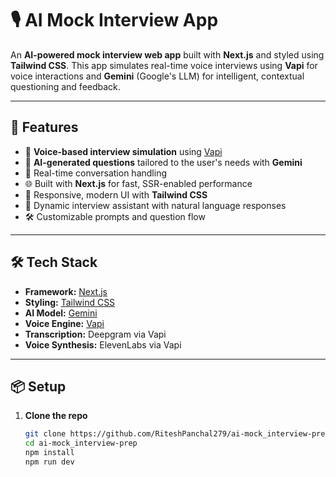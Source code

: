 # 🎙️ AI Mock Interview App

An **AI-powered mock interview web app** built with **Next.js** and styled using **Tailwind CSS**. This app simulates real-time voice interviews using **Vapi** for voice interactions and **Gemini** (Google's LLM) for intelligent, contextual questioning and feedback.

---

## 🚀 Features

- 🎤 **Voice-based interview simulation** using [Vapi](https://vapi.ai)
- 🤖 **AI-generated questions** tailored to the user's needs with **Gemini**
- 💬 Real-time conversation handling
- 🌐 Built with **Next.js** for fast, SSR-enabled performance
- 🎨 Responsive, modern UI with **Tailwind CSS**
- 🧠 Dynamic interview assistant with natural language responses
- 🛠️ Customizable prompts and question flow

---

## 🛠️ Tech Stack

- **Framework:** [Next.js](https://nextjs.org/)
- **Styling:** [Tailwind CSS](https://tailwindcss.com/)
- **AI Model:** [Gemini](https://deepmind.google/discover/blogs/gemini/)
- **Voice Engine:** [Vapi](https://vapi.ai)
- **Transcription:** Deepgram via Vapi
- **Voice Synthesis:** ElevenLabs via Vapi

---

## 📦 Setup

1. **Clone the repo**
   ```bash
   git clone https://github.com/RiteshPanchal279/ai-mock_interview-prep
   cd ai-mock_interview-prep
   npm install
   npm run dev
